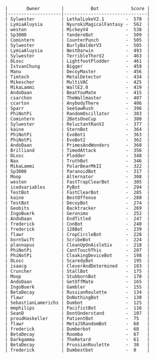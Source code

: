     |       Owner        |          Bot            Score |
    |--------------------|-------------------------------|
    | Sylwester          | LethalLokeV2.1        -  570  |
    | LymiaAluysia       | NyurokiMagicalFantasy -  562  |
    | weston             | MickeyV4              -  538  |
    | Sp3000             | YandereBot            -  509  |
    | Comintern          | CounterPunch          -  505  |
    | Sylwester          | BurlyBalderV3         -  505  |
    | LymiaAluysia       | NestDarwin            -  493  |
    | Sylwester          | TerribleThorV2        -  463  |
    | DLosc              | LightfootPlodder      -  461  |
    | IstvanChung        | Bigger                -  459  |
    | Manu               | DecoyMaster           -  456  |
    | Timtech            | MetalDetector         -  434  |
    | Mikescher          | MultiVAC              -  425  |
    | MikaLammi          | WallE2.0              -  419  |
    | AndoDaan           | BeatYouMate           -  415  |
    | csarchon           | TheWallmaster         -  407  |
    | ccarton            | AnybodyThere          -  406  |
    | Sparr              | SeeSawRush            -  396  |
    | PhiNotPi           | RandomOscillator      -  383  |
    | Comintern          | 2BotsOneCup           -  380  |
    | Sylwester          | ReluctantRanV2        -  377  |
    | kaine              | SternBot              -  364  |
    | PhiNotPi           | EvoBot1               -  363  |
    | PhiNotPi           | EvoBot2               -  362  |
    | AndoDaan           | PrimesAndWonders      -  360  |
    | Brilliand          | TimedAttack           -  356  |
    | DLosc              | Plodder               -  348  |
    | Nax                | TruthBot              -  346  |
    | MikaLammi          | PolarBearMkII         -  322  |
    | Sp3000             | ParanoidBot           -  317  |
    | Moop               | Alternator            -  308  |
    | weston             | FastTrapClearBot      -  305  |
    | icedvariables      | PyBot                 -  294  |
    | TestBot            | FastClearBot          -  285  |
    | kaine              | BestOffense           -  280  |
    | TestBot            | DecoyBot              -  274  |
    | Geobits            | Backtracker           -  269  |
    | IngoBuerk          | Geronimo              -  252  |
    | AndoDaan           | EndTitled             -  247  |
    | frederick          | ConBot                -  240  |
    | frederick          | 128Bot                -  239  |
    | flawr              | CropCircleBot         -  228  |
    | bornSwift          | ScribeBot             -  224  |
    | plannapus          | CleanUpOnAisleSix     -  218  |
    | PhiNotPi           | CantTouchThis         -  207  |
    | PhiNotPi           | CloakingDeviceBot     -  198  |
    | DLosc              | ScaredyBot            -  195  |
    | isaacg             | CleverAndDetermined   -  183  |
    | Cruncher           | StallBot              -  175  |
    | Moop               | StubbornBot           -  170  |
    | AndoDaan           | GetOffMate            -  165  |
    | IngoBuerk          | Gambler               -  155  |
    | BetaDecay          | RussianRoulette       -  134  |
    | flawr              | DoNothingBot          -  130  |
    | SebastianLamerichs | Dumbot                -  125  |
    | mmphilips          | PacifistBot           -  116  |
    | SeanD              | DontUnderstand        -  107  |
    | proudHaskeller     | PatientBot            -  75   |
    | flawr              | MetaJSRandomBot       -  68   |
    | frederick          | Dumberbot             -  68   |
    | BetaDecay          | Roomba                -  67   |
    | Darkgamma          | TheRetard             -  61   |
    | BetaDecay          | PrussianRoulette      -  30   |
    | frederick          | Dumbestbot            -  0    |
